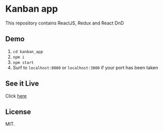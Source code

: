 # Kanban app

This repository contains ReactJS, Redux and React DnD

## Demo

1. `cd kanban_app`
2. `npm i`
3. `npm start`
4. Surf to `localhost:8080` or `localhost:3000` if your port has been taken

## See it Live

Click [here](https://raynormw.github.io/kanban-app/)

## License

MIT.
